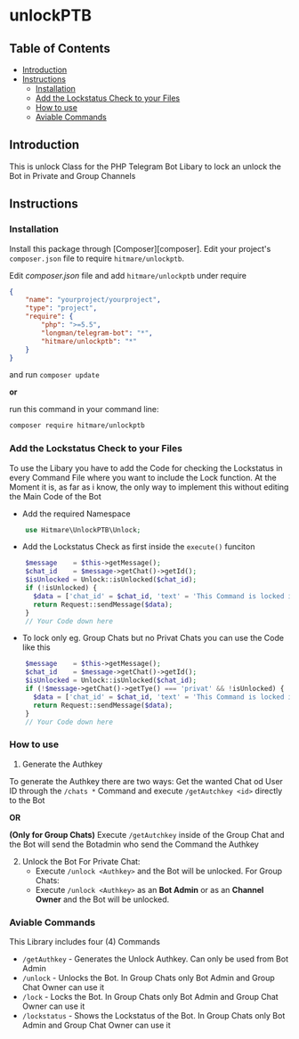# unlockPTB

## Table of Contents
- [Introduction](#introduction)
- [Instructions](#instructions)
    - [Installation](#installation)
    - [Add the Lockstatus Check to your Files](#add-the-lockstatus-check-to-your-files)
    - [How to use](#how-to-use)
    - [Aviable Commands](#aviable-commands)

## Introduction

This is unlock Class for the PHP Telegram Bot Libary to lock an unlock the Bot in Private and Group Channels

## Instructions
### Installation

Install this package through [Composer][composer].
Edit your project's `composer.json` file to require `hitmare/unlockptb`.

Edit *composer.json* file and add `hitmare/unlockptb` under require
```json
{
    "name": "yourproject/yourproject",
    "type": "project",
    "require": {
        "php": ">=5.5",
        "longman/telegram-bot": "*",
        "hitmare/unlockptb": "*"
    }
}
```
and run `composer update`

**or**

run this command in your command line:

```bash
composer require hitmare/unlockptb
```

### Add the Lockstatus Check to your Files

To use the Libary you have to add the Code for checking the Lockstatus in every Command File where you want to include the Lock function.
At the Moment it is, as far as i know, the only way to implement this without editing the Main Code of the Bot

- Add the required Namespace
```php
    use Hitmare\UnlockPTB\Unlock;
```

- Add the Lockstatus Check as first inside the `execute()` funciton
```php
    $message    = $this->getMessage();
    $chat_id    = $message->getChat()->getId();
    $isUnlocked = Unlock::isUnlocked($chat_id);
    if (!isUnlocked) {
      $data = ['chat_id' = $chat_id, 'text' = 'This Command is locked inside this Chat'];
      return Request::sendMessage($data);
    }
    // Your Code down here
```

- To lock only eg. Group Chats but no Privat Chats you can use the Code like this

```php
    $message    = $this->getMessage();
    $chat_id    = $message->getChat()->getId();
    $isUnlocked = Unlock::isUnlocked($chat_id);
    if (!$message->getChat()->getTye() === 'privat' && !isUnlocked) {
      $data = ['chat_id' = $chat_id, 'text' = 'This Command is locked inside this Chat'];
      return Request::sendMessage($data);
    }
    // Your Code down here
```

### How to use

1. Generate the Authkey

To generate the Authkey there are two ways:
Get the wanted Chat od User ID through the `/chats *` Command and execute `/getAutchkey <id>` directly to the Bot

**OR**

__(Only for Group Chats)__ Execute `/getAutchkey` inside of the Group Chat and the Bot will send the Botadmin who send the Command the Authkey

2. Unlock the Bot
For Private Chat:
    - Execute `/unlock <Authkey>` and the Bot will be unlocked.
For Group Chats:
    - Execute `/unlock <Authkey>` as an **Bot Admin** or as an **Channel Owner** and the Bot will be unlocked.


### Aviable Commands

This Library includes four (4) Commands
- `/getAuthkey` - Generates the Unlock Authkey. Can only be used from Bot Admin
- `/unlock` - Unlocks the Bot. In Group Chats only Bot Admin and Group Chat Owner can use it
- `/lock` - Locks the Bot. In Group Chats only Bot Admin and Group Chat Owner can use it
- `/lockstatus` - Shows the Lockstatus of the Bot. In Group Chats only Bot Admin and Group Chat Owner can use it
